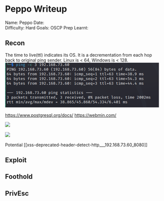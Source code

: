 # Peppo Writeup
Name: Peppo
Date:  
Difficulty:  Hard
Goals:  OSCP Prep
Learnt:

## Recon

The time to live(ttl) indicates its OS. It is a decrementation from each hop back to original ping sender. Linux is < 64, Windows is < 128.
![ping](Screenshots/ping.png)

https://www.postgresql.org/docs/
https://webmin.com/

![](eleanor.png)

![](vulnerable-webmin.png)

Potential [[xss-deprecated-header-detect-http___192.168.73.60_8080]]

## Exploit

## Foothold

## PrivEsc

      
